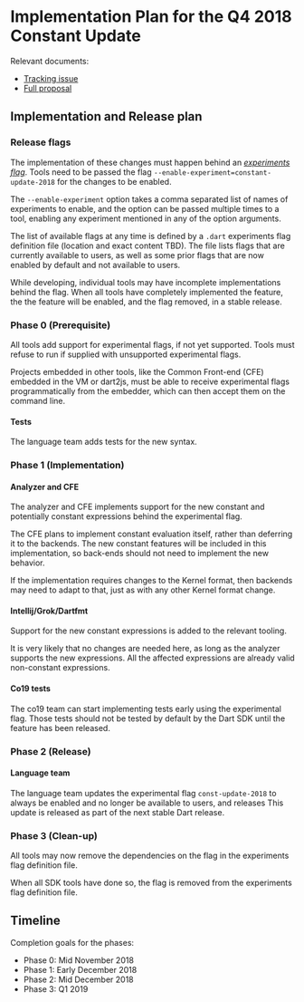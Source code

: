 # Implementation Plan for the Q4 2018 Constant Update

Relevant documents:
 - [Tracking issue](https://github.com/dart-lang/language/issues/60)
 - [Full proposal](https://github.com/dart-lang/language/blob/master/accepted/2.5/constant-update-2018/feature-specification.md)

## Implementation and Release plan

### Release flags

The implementation of these changes must happen behind an [*experiments flag*](https://github.com/dart-lang/sdk/blob/master/docs/process/experimental-flags.md).
Tools need to be passed the flag `--enable-experiment=constant-update-2018`
for the changes to be enabled.

The `--enable-experiment` option takes a comma separated list of names of experiments
to enable, and the option can be passed multiple times to a tool, 
enabling any experiment mentioned in any of the option arguments.

The list of available flags at any time is defined by a 
`.dart` experiments flag definition file (location and exact content TBD).
The file lists flags that are currently available to users, 
as well as some prior flags that are now enabled by default and not available 
to users.

While developing, individual tools may have incomplete implementations behind the flag.
When all tools have completely implemented the feature,
the the feature will be enabled, and the flag removed, in a stable release.


### Phase 0 (Prerequisite)

All tools add support for experimental flags, if not yet supported.
Tools must refuse to run if supplied with unsupported experimental flags.

Projects embedded in other tools, like the Common Front-end (CFE) embedded in the VM or dart2js,
must be able to receive experimental flags programmatically from the embedder, 
which can then accept them on the command line.

#### Tests

The language team adds tests for the new syntax.

### Phase 1 (Implementation)

#### Analyzer and CFE 
The analyzer and CFE implements support for the new constant and potentially constant expressions
behind the experimental flag.

The CFE plans to implement constant evaluation itself, rather than deferring it to the 
backends. The new constant features will be included in this implementation,
so back-ends should not need to implement the new behavior.

If the implementation requires changes to the Kernel format, then backends may need to adapt to that,
just as with any other Kernel format change.

#### Intellij/Grok/Dartfmt

Support for the new constant expressions is added to the relevant tooling.

It is very likely that no changes are needed here, 
as long as the analyzer supports the new expressions.
All the affected expressions are already valid non-constant expressions.

#### Co19 tests

The co19 team can start implementing tests early using the experimental
flag. 
Those tests should not be tested by default by the Dart SDK until the
feature has been released.

### Phase 2 (Release)

#### Language team

The language team updates the experimental flag `const-update-2018` to
always be enabled and no longer be available to users, and releases
This update is released as part of the next stable Dart release.

### Phase 3 (Clean-up)

All tools may now remove the dependencies on the flag in
the experiments flag definition file.

When all SDK tools have done so, 
the flag is removed from the experiments flag definition file.

## Timeline

Completion goals for the phases:

- Phase 0: Mid November 2018
- Phase 1: Early December 2018
- Phase 2: Mid December 2018
- Phase 3: Q1 2019
